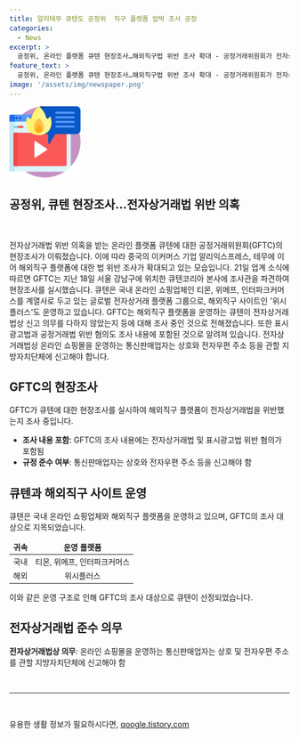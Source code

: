 ```yaml
---
title: 알리테무 큐텐도 공정위  직구 플랫폼 압박 조사 공정
categories:
  - News
excerpt: >
  공정위, 온라인 플랫폼 큐텐 현장조사…해외직구법 위반 조사 확대 - 공정거래위원회가 전자상거래법 위반 의혹을 받는 온라인 플랫폼 큐텐에 대한 현장조사를 실시했다. 국내 온라인 쇼핑업체와 해외직구 사이트를 운영하는 큐텐이 전자상거래법상 신고 의무를 다하지 않았는지, 표시광고법과 공정거래법 위반 혐의 등을 조사 중이다. 해당 업체는 공정위의 감시 속에 놓여있는 가운데, 업계와 소비자들의 관심이 고조되고 있다.
feature_text: >
  공정위, 온라인 플랫폼 큐텐 현장조사…해외직구법 위반 조사 확대 - 공정거래위원회가 전자상거래법 위반 의혹을 받는 온라인 플랫폼 큐텐에 대한 현장조사를 실시했다. 국내 온라인 쇼핑업체와 해외직구 사이트를 운영하는 큐텐이 전자상거래법상 신고 의무를 다하지 않았는지, 표시광고법과 공정거래법 위반 혐의 등을 조사 중이다. 해당 업체는 공정위의 감시 속에 놓여있는 가운데, 업계와 소비자들의 관심이 고조되고 있다.
image: '/assets/img/newspaper.png'
---
```


<p><img src="/assets/img/news.png" alt="rentncar 속보" /></p>

<h2 data-ke-size="size26">공정위, 큐텐 현장조사…전자상거래법 위반 의혹</h2>

<p data-ke-size="size16">&nbsp;</p>

<p>전자상거래법 위반 의혹을 받는 온라인 플랫폼 큐텐에 대한 공정거래위원회(GFTC)의 현장조사가 이뤄졌습니다. 이에 따라 중국의 이커머스 기업 알리익스프레스, 테무에 이어 해외직구 플랫폼에 대한 법 위반 조사가 확대되고 있는 모습입니다. 21일 업계 소식에 따르면 GFTC는 지난 18일 서울 강남구에 위치한 큐텐코리아 본사에 조사관을 파견하여 현장조사를 실시했습니다. 큐텐은 국내 온라인 쇼핑업체인 티몬, 위메프, 인터파크커머스를 계열사로 두고 있는 글로벌 전자상거래 플랫폼 그룹으로, 해외직구 사이트인 '위시플러스'도 운영하고 있습니다. GFTC는 해외직구 플랫폼을 운영하는 큐텐이 전자상거래법상 신고 의무를 다하지 않았는지 등에 대해 조사 중인 것으로 전해졌습니다. 또한 표시광고법과 공정거래법 위반 혐의도 조사 내용에 포함된 것으로 알려져 있습니다. 전자상거래법상 온라인 쇼핑몰을 운영하는 통신판매업자는 상호와 전자우편 주소 등을 관할 지방자치단체에 신고해야 합니다.</p></p>

<h2 data-ke-size="size23">GFTC의 현장조사</h2>

<p data-ke-size="size16">GFTC가 큐텐에 대한 현장조사를 실시하여 해외직구 플랫폼이 전자상거래법을 위반했는지 조사 중입니다.</p>

<ul>
<li><b>조사 내용 포함</b>: GFTC의 조사 내용에는 전자상거래법 및 표시광고법 위반 혐의가 포함됨</li>
<li><b>규정 준수 여부</b>: 통신판매업자는 상호와 전자우편 주소 등을 신고해야 함</li>
</ul>

<h2 data-ke-size="size23">큐텐과 해외직구 사이트 운영</h2>

<p data-ke-size="size16">큐텐은 국내 온라인 쇼핑업체와 해외직구 플랫폼을 운영하고 있으며, GFTC의 조사 대상으로 지목되었습니다.</p>

<table>
<thead>
<tr>
<td style="text-align: center; height: 17px;"><b>귀속</b></td>
<td style="text-align: center; height: 17px;"><b>운영 플랫폼</b></td>
</tr>
</thead>
<tbody>
<tr>
<td style="text-align: center; height: 17px;">국내</td>
<td style="text-align: center; height: 17px;">티몬, 위메프, 인터파크커머스</td>
</tr>
<tr>
<td style="text-align: center; height: 17px;">해외</td>
<td style="text-align: center; height: 17px;">위시플러스</td>
</tr>
</tbody>
</table>

<p data-ke-size="size16">이와 같은 운영 구조로 인해 GFTC의 조사 대상으로 큐텐이 선정되었습니다.</p>

<h2 data-ke-size="size23">전자상거래법 준수 의무</h2>

<p data-ke-size="size16"><b>전자상거래법상 의무</b>: 온라인 쇼핑몰을 운영하는 통신판매업자는 상호 및 전자우편 주소를 관할 지방자치단체에 신고해야 함</p>

<p data-ke-size="size16">&nbsp;</p>

<hr>

<p data-ke-size="size16">&nbsp;</p>
유용한 생활 정보가 필요하시다면, <a href="https://qoogle.tistory.com" rel="dofollow">qoogle.tistory.com</a>


